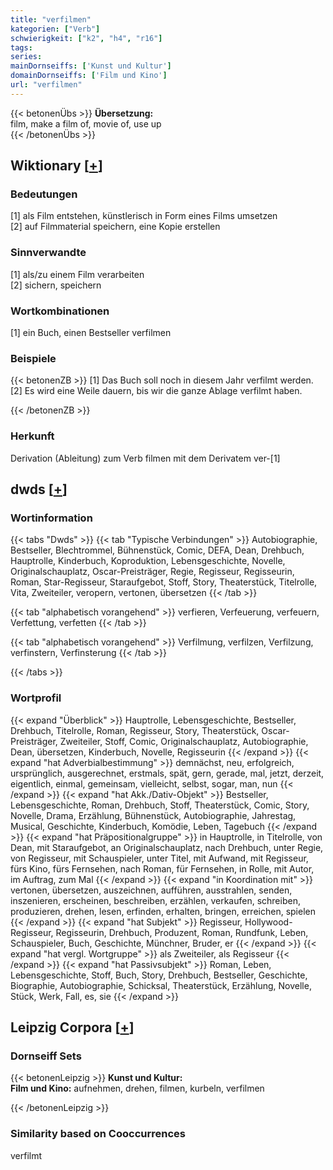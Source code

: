 ```yaml
---
title: "verfilmen"
kategorien: ["Verb"]
schwierigkeit: ["k2", "h4", "r16"]
tags:
series:
mainDornseiffs: ['Kunst und Kultur']
domainDornseiffs: ['Film und Kino']
url: "verfilmen"
---
```


{{< betonenÜbs >}}
**Übersetzung:**  
film, make a film of, movie of, use up  
{{< /betonenÜbs >}}

## Wiktionary [[+](https://de.wiktionary.org/wiki/verfilmen)]

### Bedeutungen
[1] als Film entstehen, künstlerisch in Form eines Films umsetzen  
[2] auf Filmmaterial speichern, eine Kopie erstellen  

### Sinnverwandte
[1] als/zu einem Film verarbeiten  
[2] sichern, speichern  

### Wortkombinationen
[1] ein Buch, einen Bestseller verfilmen  

### Beispiele
{{< betonenZB >}}
[1] Das Buch soll noch in diesem Jahr verfilmt werden.  
[2] Es wird eine Weile dauern, bis wir die ganze Ablage verfilmt haben.  

{{< /betonenZB >}}
### Herkunft
Derivation (Ableitung) zum Verb filmen mit dem Derivatem ver-[1]  



## dwds [[+](https://www.dwds.de/wb/verfilmen)]

### Wortinformation
{{< tabs "Dwds" >}}
{{< tab "Typische Verbindungen" >}}
Autobiographie, Bestseller, Blechtrommel, Bühnenstück, Comic, DEFA, Dean, Drehbuch, Hauptrolle, Kinderbuch, Koproduktion, Lebensgeschichte, Novelle, Originalschauplatz, Oscar-Preisträger, Regie, Regisseur, Regisseurin, Roman, Star-Regisseur, Staraufgebot, Stoff, Story, Theaterstück, Titelrolle, Vita, Zweiteiler, veropern, vertonen, übersetzen
{{< /tab >}}

{{< tab "alphabetisch vorangehend" >}}
verfieren, Verfeuerung, verfeuern, Verfettung, verfetten
{{< /tab >}}

{{< tab "alphabetisch vorangehend" >}}
Verfilmung, verfilzen, Verfilzung, verfinstern, Verfinsterung
{{< /tab >}}

{{< /tabs >}}

### Wortprofil
{{< expand "Überblick" >}} Hauptrolle, Lebensgeschichte, Bestseller, Drehbuch, Titelrolle, Roman, Regisseur, Story, Theaterstück, Oscar-Preisträger, Zweiteiler, Stoff, Comic, Originalschauplatz, Autobiographie, Dean, übersetzen, Kinderbuch, Novelle, Regisseurin {{< /expand >}}
{{< expand "hat Adverbialbestimmung" >}} demnächst, neu, erfolgreich, ursprünglich, ausgerechnet, erstmals, spät, gern, gerade, mal, jetzt, derzeit, eigentlich, einmal, gemeinsam, vielleicht, selbst, sogar, man, nun {{< /expand >}}
{{< expand "hat Akk./Dativ-Objekt" >}} Bestseller, Lebensgeschichte, Roman, Drehbuch, Stoff, Theaterstück, Comic, Story, Novelle, Drama, Erzählung, Bühnenstück, Autobiographie, Jahrestag, Musical, Geschichte, Kinderbuch, Komödie, Leben, Tagebuch {{< /expand >}}
{{< expand "hat Präpositionalgruppe" >}} in Hauptrolle, in Titelrolle, von Dean, mit Staraufgebot, an Originalschauplatz, nach Drehbuch, unter Regie, von Regisseur, mit Schauspieler, unter Titel, mit Aufwand, mit Regisseur, fürs Kino, fürs Fernsehen, nach Roman, für Fernsehen, in Rolle, mit Autor, im Auftrag, zum Mal {{< /expand >}}
{{< expand "in Koordination mit" >}} vertonen, übersetzen, auszeichnen, aufführen, ausstrahlen, senden, inszenieren, erscheinen, beschreiben, erzählen, verkaufen, schreiben, produzieren, drehen, lesen, erfinden, erhalten, bringen, erreichen, spielen {{< /expand >}}
{{< expand "hat Subjekt" >}} Regisseur, Hollywood-Regisseur, Regisseurin, Drehbuch, Produzent, Roman, Rundfunk, Leben, Schauspieler, Buch, Geschichte, Münchner, Bruder, er {{< /expand >}}
{{< expand "hat vergl. Wortgruppe" >}} als Zweiteiler, als Regisseur {{< /expand >}}
{{< expand "hat Passivsubjekt" >}} Roman, Leben, Lebensgeschichte, Stoff, Buch, Story, Drehbuch, Bestseller, Geschichte, Biographie, Autobiographie, Schicksal, Theaterstück, Erzählung, Novelle, Stück, Werk, Fall, es, sie {{< /expand >}}

## Leipzig Corpora [[+](https://corpora.uni-leipzig.de/en/res?word=verfilmen&corpusId=deu_newscrawl-public_2018)]

### Dornseiff Sets
{{< betonenLeipzig >}}
**Kunst und Kultur:**  
**Film und Kino:** aufnehmen, drehen, filmen, kurbeln, verfilmen  

{{< /betonenLeipzig >}}

### Similarity based on Cooccurrences
verfilmt

